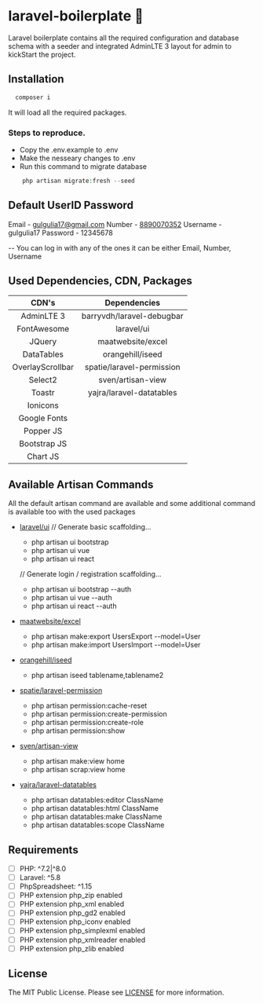 # laravel-boilerplate 💯

Laravel boilerplate contains all the required configuration and database schema with a seeder and integrated AdminLTE 3 layout for admin to kickStart the project.

## Installation
```php
  composer i
```
It will load all the required packages.

### Steps to reproduce.

* Copy the .env.example to .env
* Make the nesseary changes to .env
* Run this command to migrate database
```php
    php artisan migrate:fresh --seed
```

## Default UserID Password

Email - [gulgulia17@gmail.com](mailto:gulgulia17@gmail.com)
Number - [8890070352](call:8890070352)
Username - gulgulia17
Password - 12345678


-- You can log in with any of the ones it can be either Email, Number, Username

## Used Dependencies, CDN, Packages

|      CDN's           |        Dependencies           |
|:--------------------:|:-----------------------------:|
|    AdminLTE 3        |    barryvdh/laravel-debugbar  |
|    FontAwesome       |    laravel/ui                 |
|    JQuery            |    maatwebsite/excel          |
|    DataTables        |    orangehill/iseed           |
|    OverlayScrollbar  |    spatie/laravel-permission  |
|    Select2           |    sven/artisan-view          |
|    Toastr            |    yajra/laravel-datatables   |
|    Ionicons          |                               |
|    Google Fonts      |                               |
|    Popper JS         |                               |
|    Bootstrap JS      |                               |
|    Chart JS          |                               |


## Available Artisan Commands

All the default artisan command are available and some additional command is available too with the used packages

* [laravel/ui](https://github.com/laravel/ui)
    // Generate basic scaffolding...
    * php artisan ui bootstrap
    * php artisan ui vue
    * php artisan ui react
     
    // Generate login / registration scaffolding...
    * php artisan ui bootstrap --auth
    * php artisan ui vue --auth
    * php artisan ui react --auth
    
* [maatwebsite/excel](https://docs.laravel-excel.com/3.1/getting-started/)
    * php artisan make:export UsersExport --model=User
    * php artisan make:import UsersImport --model=User
    
* [orangehill/iseed](https://github.com/orangehill/iseed)
    * php artisan iseed tablename,tablename2
    
* [spatie/laravel-permission](https://spatie.be/docs/laravel-permission/v3/introduction)
    * php artisan permission:cache-reset
    * php artisan permission:create-permission
    * php artisan permission:create-role
    * php artisan permission:show

* [sven/artisan-view](https://github.com/svenluijten/artisan-view)
    * php artisan make:view home
    * php artisan scrap:view home
    
* [yajra/laravel-datatables](https://yajrabox.com/docs/laravel-datatables/master/installation)
    * php artisan datatables:editor ClassName
    * php artisan datatables:html ClassName
    * php artisan datatables:make ClassName
    * php artisan datatables:scope ClassName
    
## Requirements

- [ ] PHP: ^7.2\|^8.0
- [ ] Laravel: ^5.8
- [ ] PhpSpreadsheet: ^1.15
- [ ] PHP extension php_zip enabled
- [ ] PHP extension php_xml enabled
- [ ] PHP extension php_gd2 enabled
- [ ] PHP extension php_iconv enabled
- [ ] PHP extension php_simplexml enabled
- [ ] PHP extension php_xmlreader enabled
- [ ] PHP extension php_zlib enabled

## License

The MIT Public License. Please see [LICENSE](LICENSE) for more information.
